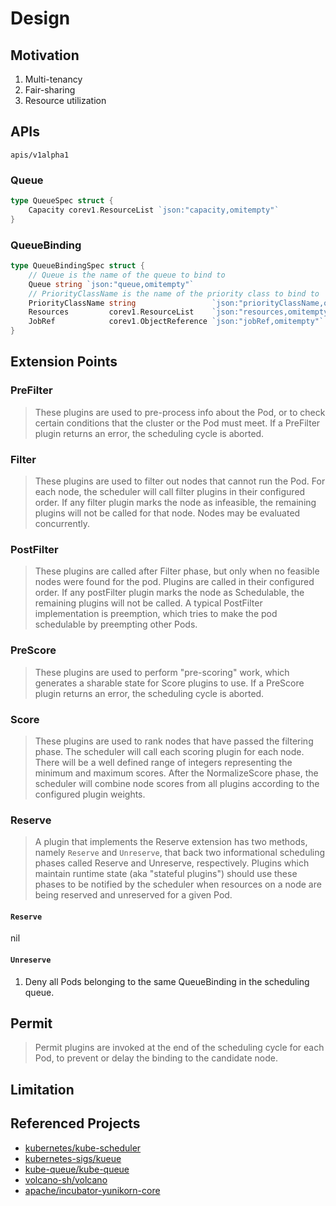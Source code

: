 # Design

## Motivation

1. Multi-tenancy
2. Fair-sharing
3. Resource utilization

## APIs

`apis/v1alpha1`

### Queue

```go
type QueueSpec struct {
	Capacity corev1.ResourceList `json:"capacity,omitempty"`
}
```

### QueueBinding

```go
type QueueBindingSpec struct {
	// Queue is the name of the queue to bind to
	Queue string `json:"queue,omitempty"`
	// PriorityClassName is the name of the priority class to bind to
	PriorityClassName string                 `json:"priorityClassName,omitempty"`
	Resources         corev1.ResourceList    `json:"resources,omitempty"`
	JobRef            corev1.ObjectReference `json:"jobRef,omitempty"`
}
```

## Extension Points

### PreFilter

> These plugins are used to pre-process info about the Pod, or to check certain conditions that the cluster or the Pod must meet. If a PreFilter plugin returns an error, the scheduling cycle is aborted.

### Filter

> These plugins are used to filter out nodes that cannot run the Pod. For each node, the scheduler will call filter plugins in their configured order. If any filter plugin marks the node as infeasible, the remaining plugins will not be called for that node. Nodes may be evaluated concurrently.

### PostFilter

> These plugins are called after Filter phase, but only when no feasible nodes were found for the pod. Plugins are called in their configured order. If any postFilter plugin marks the node as Schedulable, the remaining plugins will not be called. A typical PostFilter implementation is preemption, which tries to make the pod schedulable by preempting other Pods.

### PreScore

> These plugins are used to perform "pre-scoring" work, which generates a sharable state for Score plugins to use. If a PreScore plugin returns an error, the scheduling cycle is aborted.

### Score

> These plugins are used to rank nodes that have passed the filtering phase. The scheduler will call each scoring plugin for each node. There will be a well defined range of integers representing the minimum and maximum scores. After the NormalizeScore phase, the scheduler will combine node scores from all plugins according to the configured plugin weights.

### Reserve

> A plugin that implements the Reserve extension has two methods, namely `Reserve` and `Unreserve`, that back two informational scheduling phases called Reserve and Unreserve, respectively. Plugins which maintain runtime state (aka "stateful plugins") should use these phases to be notified by the scheduler when resources on a node are being reserved and unreserved for a given Pod.

#### `Reserve`

nil

#### `Unreserve`

1. Deny all Pods belonging to the same QueueBinding in the scheduling queue.

## Permit

> Permit plugins are invoked at the end of the scheduling cycle for each Pod, to prevent or delay the binding to the candidate node.

## Limitation

## Referenced Projects

- [kubernetes/kube-scheduler](https://github.com/kubernetes/kube-scheduler)
- [kubernetes-sigs/kueue](https://github.com/kubernetes-sigs/kueue)
- [kube-queue/kube-queue](https://github.com/kube-queue/kube-queue)
- [volcano-sh/volcano](https://github.com/volcano-sh/volcano)
- [apache/incubator-yunikorn-core](https://github.com/apache/incubator-yunikorn-core)
